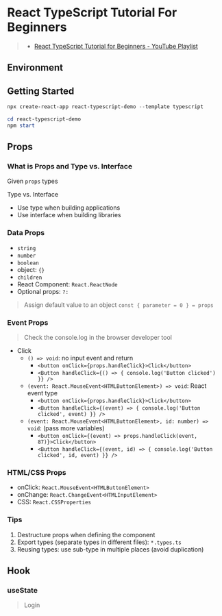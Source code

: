 # React TypeScript Tutorial For Beginners

> * [React TypeScript Tutorial for Beginners - YouTube Playlist](https://www.youtube.com/playlist?list=PLC3y8-rFHvwi1AXijGTKM0BKtHzVC-LSK)

## Environment

## Getting Started

```powershell
npx create-react-app react-typescript-demo --template typescript

cd react-typescript-demo
npm start
```

## Props

### What is Props and Type vs. Interface

Given `props` types

Type vs. Interface

* Use type when building applications
* Use interface when building libraries

### Data Props

* `string`
* `number`
* `boolean`
* object: `{}`
* `children`
* React Component: `React.ReactNode`
* Optional props: `?:`

> Assign default value to an object `const { parameter = 0 } = props`

### Event Props

> Check the console.log in the browser developer tool

* Click
  * `() => void`: no input event and return
    * `<button onClick={props.handleClick}>Click</button>`
    * `<Button handleClick={() => { console.log('Button clicked') }} />`
  * `(event: React.MouseEvent<HTMLButtonElement>) => void`: React event type
    * `<button onClick={props.handleClick}>Click</button>`
    * `<Button handleClick={(event) => { console.log('Button clicked', event) }} />`
  * `(event: React.MouseEvent<HTMLButtonElement>, id: number) => void`: (pass more variables)
    * `<button onClick={(event) => props.handleClick(event, 87)}>Click</button>`
    * `<Button handleClick={(event, id) => { console.log('Button clicked', id, event) }} />`

### HTML/CSS Props

* onClick: `React.MouseEvent<HTMLButtonElement>`
* onChange: `React.ChangeEvent<HTMLInputElement>`
* CSS: `React.CSSProperties`

### Tips

1. Destructure props when defining the component
2. Export types (separate types in different files): `*.types.ts`
3. Reusing types: use sub-type in multiple places (avoid duplication)

## Hook

### useState

> Login
